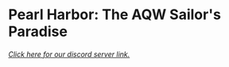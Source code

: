 # Pearl Harbor: The AQW Sailor's Paradise
###### [Click here for our discord server link.](https://discord.io/AQWBots)